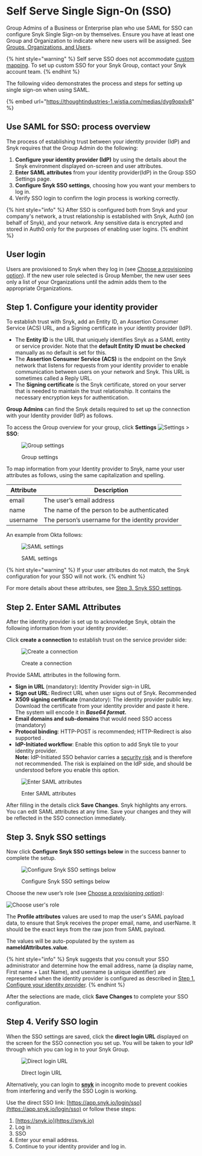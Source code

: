 # Self Serve Single Sign-On (SSO)

Group Admins of a Business or Enterprise plan who use SAML for SSO can configure Snyk Single Sign-on by themselves. Ensure you have at least one Group and Organization to indicate where new users will be assigned. See [Groups, Organizations, and Users](../../../../introducing-snyk/groups-organizations-and-users.md).

{% hint style="warning" %}
Self serve SSO does not accommodate [custom mapping](../custom-mapping-option/). To set up custom SSO for your Snyk Group, contact your Snyk account team.
{% endhint %}

The following video demonstrates the process and steps for setting up single sign-on when using SAML.

{% embed url="https://thoughtindustries-1.wistia.com/medias/dyg9opxlv8" %}

## Use SAML for SSO: process overview

The process of establishing trust between your identity provider (IdP) and Snyk requires that the Group Admin do the following:

1. **Configure your identity provider (IdP)** by using the details about the Snyk environment displayed on-screen and user attributes.
2. **Enter SAML attributes** from your identity provider(IdP) in the Group SSO Settings page.
3. **Configure Snyk SSO settings**, choosing how you want your members to log in.
4. Verify SSO login to confirm the login process is working correctly.

{% hint style="info" %}
After SSO is configured both from Snyk and your company's network, a trust relationship is established with Snyk, Auth0 (on behalf of Snyk), and your network. Any sensitive data is encrypted and stored in Auth0 only for the purposes of enabling user logins.
{% endhint %}

## **User login**

Users are provisioned to Snyk when they log in (see [Choose a provisioning option](../choose-a-provisioning-option.md)). If the new user role selected is Group Member, the new user sees only a list of your Organizations until the admin adds them to the appropriate Organizations.

## Step 1. Configure your identity provider

To establish trust with Snyk, add an Entity ID, an Assertion Consumer Service (ACS) URL, and a Signing certificate in your identity provider (IdP).

* The **Entity ID** is the URL that uniquely identifies Snyk as a SAML entity or service provider. Note that the **default Entity ID must be checked** manually as no default is set for this.
* The **Assertion Consumer Service (ACS)** is the endpoint on the Snyk network that listens for requests from your identity provider to enable communication between users on your network and Snyk. This URL is sometimes called a Reply URL.
* The **Signing certificate** is the Snyk certificate, stored on your server that is needed to maintain the trust relationship. It contains the necessary encryption keys for authentication.

**Group Admins** can find the Snyk details required to set up the connection with your Identity provider (IdP) as follows.

To access the Group overview for your group, click **Settings** ![Settings](https://github.com/snyk/user-docs/raw/118bd8f19001bd64415f0ce63897f568c4b5327a/docs/.gitbook/assets/image%20\(70\).png) > **SSO**:

<figure><img src="../../../../.gitbook/assets/snyk-sso.png" alt="Group settings"><figcaption><p>Group settings</p></figcaption></figure>

To map information from your Identity provider to Snyk, name your user attributes as follows, using the same capitalization and spelling.

| Attribute | Description                                     |
| --------- | ----------------------------------------------- |
| email     | The user’s email address                        |
| name      | The name of the person to be authenticated      |
| username  | The person’s username for the identity provider |

An example from Okta follows:

<figure><img src="../../../../.gitbook/assets/Screenshot 2022-02-24 at 14.19.18.png" alt="SAML settings"><figcaption><p>SAML settings</p></figcaption></figure>

{% hint style="warning" %}
If your user attributes do not match, the Snyk configuration for your SSO will not work.
{% endhint %}

For more details about these attributes, see [Step 3. Snyk SSO settings](./#step-3.-snyk-sso-settings).

## Step 2. Enter SAML Attributes

After the identity provider is set up to acknowledge Snyk, obtain the following information from your identity provider.

Click **create a connection** to establish trust on the service provider side:

<figure><img src="../../../../.gitbook/assets/image (115) (1) (2).png" alt="Create a connection"><figcaption><p>Create a connection</p></figcaption></figure>

Provide SAML attributes in the following form.

* **Sign in URL** (mandatory): Identity Provider sign-in URL
* **Sign out URL**: Redirect URL when user signs out of Snyk. Recommended
* **X509 signing certificate** (mandatory): The identity provider public key. Download the certificate from your identity provider and paste it here. The system will encode it in _**Base64 format.**_
* **Email domains and sub-domains** that would need SSO access (mandatory)
* **Protocol binding**: HTTP-POST is recommended; HTTP-Redirect is also supported .
* **IdP-Initiated workflow**: Enable this option to add Snyk tile to your identity provider.\
  **Note:** IdP-Initiated SSO behavior carries a [security risk](https://auth0.com/docs/authenticate/protocols/saml/saml-sso-integrations/identity-provider-initiated-single-sign-on#risks-and-considerations) and is therefore not recommended. The risk is explained on the IdP side, and should be understood before you enable this option.

<figure><img src="../../../../.gitbook/assets/Screenshot 2022-02-24 at 14.40.24.png" alt="Enter SAML attributes"><figcaption><p>Enter SAML attributes</p></figcaption></figure>

After filling in the details click **Save Changes**. Snyk highlights any errors. You can edit SAML attributes at any time. Save your changes and they will be reflected in the SSO connection immediately.

## Step 3. Snyk SSO settings

Now click **Configure Snyk SSO settings below** in the success banner to complete the setup.

<figure><img src="../../../../.gitbook/assets/Screenshot 2022-02-24 at 15.37.44.png" alt="Configure Snyk SSO settings below"><figcaption><p>Configure Snyk SSO settings below</p></figcaption></figure>

Choose the new user’s role (see [Choose a provisioning option](../choose-a-provisioning-option.md)):

![Choose user's role](<../../../../.gitbook/assets/Screenshot 2022-02-24 at 15.28.30.png>)

The **Profile attributes** values are used to map the user's SAML payload data, to ensure that Snyk receives the proper email, name, and userName. It should be the exact keys from the raw json from SAML payload.

The values will be auto-populated by the system as **nameIdAttributes.value**.

{% hint style="info" %}
Snyk suggests that you consult your SSO administrator and determine how the email address, name (a display name, First name + Last Name), and username (a unique identifier) are represented when the identity provider is configured as described in [Step 1. Configure your identity provider](./#step-1.-configure-your-identity-provider).
{% endhint %}

After the selections are made, click **Save Changes** to complete your SSO configuration.

## Step 4. Verify SSO login

When the SSO settings are saved, click the **direct login URL** displayed on the screen for the SSO connection you set up. You will be taken to your IdP through which you can log in to your Snyk Group.

<figure><img src="../../../../.gitbook/assets/Screenshot 2022-02-24 at 16.00.49.png" alt="Direct login URL"><figcaption><p>DIrect login URL</p></figcaption></figure>

Alternatively, you can login to [**snyk**](http://snyk.io) in incognito mode to prevent cookies from interfering and verify the SSO Login is working.

Use the direct SSO link: [https://app.snyk.io/login/sso](https://app.snyk.io/login/sso) or follow these steps:

1. [https://snyk.io](https://snyk.io)
2. Log in
3. SSO
4. Enter your email address.
5. Continue to your identity provider and log in.
